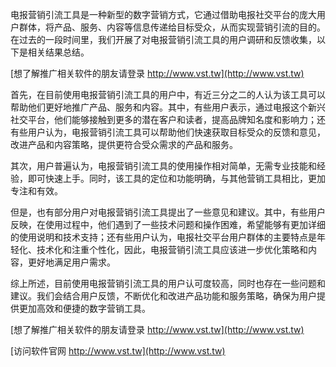 电报营销引流工具是一种新型的数字营销方式，它通过借助电报社交平台的庞大用户群体，将产品、服务、内容等信息传递给目标受众，从而实现营销引流的目的。在过去的一段时间里，我们开展了对电报营销引流工具的用户调研和反馈收集，以下是相关结果总结。

[想了解推广相关软件的朋友请登录 http://www.vst.tw](http://www.vst.tw)

首先，在目前使用电报营销引流工具的用户中，有近三分之二的人认为该工具可以帮助他们更好地推广产品、服务和内容。其中，有些用户表示，通过电报这个新兴社交平台，他们能够接触到更多的潜在客户和读者，提高品牌知名度和影响力；还有些用户认为，电报营销引流工具可以帮助他们快速获取目标受众的反馈和意见，改进产品和内容策略，提供更符合受众需求的产品和服务。

其次，用户普遍认为，电报营销引流工具的使用操作相对简单，无需专业技能和经验，即可快速上手。同时，该工具的定位和功能明确，与其他营销工具相比，更加专注和有效。

但是，也有部分用户对电报营销引流工具提出了一些意见和建议。其中，有些用户反映，在使用过程中，他们遇到了一些技术问题和操作困难，希望能够有更加详细的使用说明和技术支持；还有些用户认为，电报社交平台用户群体的主要特点是年轻化、技术化和注重个性化，因此，电报营销引流工具应该进一步优化策略和内容，更好地满足用户需求。

综上所述，目前使用电报营销引流工具的用户认可度较高，同时也存在一些问题和建议。我们会结合用户反馈，不断优化和改进产品功能和服务策略，确保为用户提供更加高效和便捷的数字营销工具。

[想了解推广相关软件的朋友请登录 http://www.vst.tw](http://www.vst.tw)


[访问软件官网 http://www.vst.tw](http://www.vst.tw)
